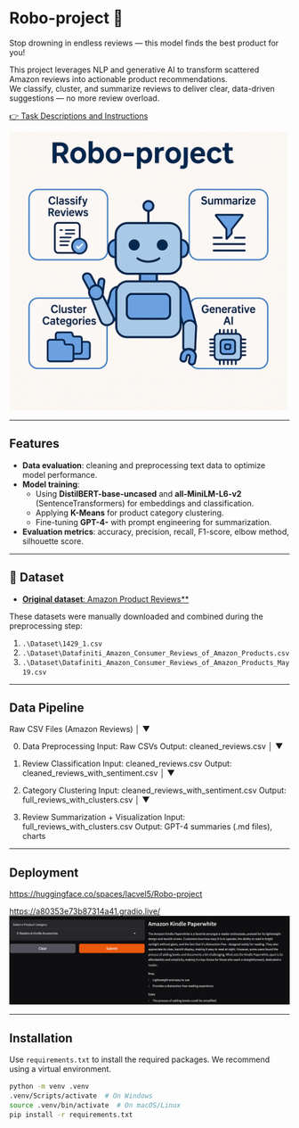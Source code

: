 # **Robo-project** 🤖  
Stop drowning in endless reviews — this model finds the best product for you!  

This project leverages NLP and generative AI to transform scattered Amazon reviews into actionable product recommendations.  
We classify, cluster, and summarize reviews to deliver clear, data-driven suggestions — no more review overload.



[👉 Task Descriptions and Instructions](https://github.com/ironhack-labs/project-nlp-business-case-automated-customers-reviews-v2)


<img src="images/robo-project.png" alt="Robo-project" width="500"/>

---
##  Features

- **Data evaluation**: cleaning and preprocessing text data to optimize model performance.  
- **Model training**:  
  - Using **DistilBERT-base-uncased** and **all-MiniLM-L6-v2** (SentenceTransformers) for embeddings and classification.  
  - Applying **K-Means** for product category clustering.  
  - Fine-tuning **GPT-4-** with prompt engineering for summarization.  
- **Evaluation metrics**: accuracy, precision, recall, F1-score, elbow method, silhouette score.

---

## 📁  Dataset

- [**Original dataset**: Amazon Product Reviews**](https://www.kaggle.com/datasets/datafiniti/consumer-reviews-of-amazon-products)

These datasets were manually downloaded and combined during the preprocessing step:

1. `.\Dataset\1429_1.csv`  
2. `.\Dataset\Datafiniti_Amazon_Consumer_Reviews_of_Amazon_Products.csv`  
3. `.\Dataset\Datafiniti_Amazon_Consumer_Reviews_of_Amazon_Products_May19.csv`  

---

##  Data Pipeline

Raw CSV Files (Amazon Reviews)
       │
       ▼
       
 0) Data Preprocessing
     Input:  Raw CSVs
     Output: cleaned_reviews.csv
       │
       ▼

 1) Review Classification
     Input:  cleaned_reviews.csv
     Output: cleaned_reviews_with_sentiment.csv
       │
       ▼

 2) Category Clustering
     Input:  cleaned_reviews_with_sentiment.csv
     Output: full_reviews_with_clusters.csv
       │
       ▼

 3) Review Summarization + Visualization
     Input:  full_reviews_with_clusters.csv
     Output: GPT-4 summaries (.md files), charts

---

## Deployment 

https://huggingface.co/spaces/lacvel5/Robo-project

https://a80353e73b87314a41.gradio.live/
![images/robo - project.png](images/deploy_robo.png)


---

##  Installation

Use `requirements.txt` to install the required packages. We recommend using a virtual environment.

```bash
python -m venv .venv
.venv/Scripts/activate  # On Windows
source .venv/bin/activate  # On macOS/Linux
pip install -r requirements.txt
```
